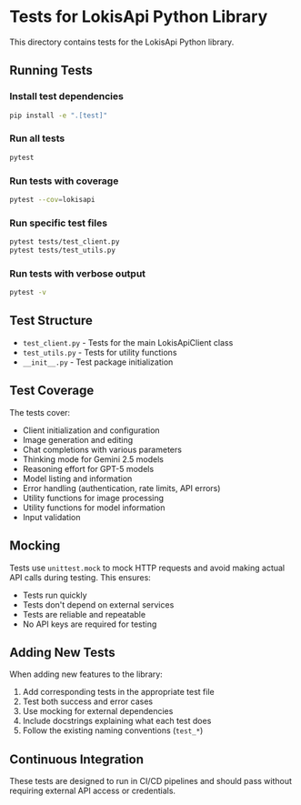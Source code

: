 # Tests for LokisApi Python Library

This directory contains tests for the LokisApi Python library.

## Running Tests

### Install test dependencies

```bash
pip install -e ".[test]"
```

### Run all tests

```bash
pytest
```

### Run tests with coverage

```bash
pytest --cov=lokisapi
```

### Run specific test files

```bash
pytest tests/test_client.py
pytest tests/test_utils.py
```

### Run tests with verbose output

```bash
pytest -v
```

## Test Structure

- `test_client.py` - Tests for the main LokisApiClient class
- `test_utils.py` - Tests for utility functions
- `__init__.py` - Test package initialization

## Test Coverage

The tests cover:

- Client initialization and configuration
- Image generation and editing
- Chat completions with various parameters
- Thinking mode for Gemini 2.5 models
- Reasoning effort for GPT-5 models
- Model listing and information
- Error handling (authentication, rate limits, API errors)
- Utility functions for image processing
- Utility functions for model information
- Input validation

## Mocking

Tests use `unittest.mock` to mock HTTP requests and avoid making actual API calls during testing. This ensures:

- Tests run quickly
- Tests don't depend on external services
- Tests are reliable and repeatable
- No API keys are required for testing

## Adding New Tests

When adding new features to the library:

1. Add corresponding tests in the appropriate test file
2. Test both success and error cases
3. Use mocking for external dependencies
4. Include docstrings explaining what each test does
5. Follow the existing naming conventions (`test_*`)

## Continuous Integration

These tests are designed to run in CI/CD pipelines and should pass without requiring external API access or credentials.
